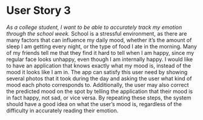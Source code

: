 # User Story 3

*As a college student, I want to be able to accurately track my emotion through the school week.*
School is a stressful environment, as there are many factors that can influence my daily mood, whether it’s the amount of sleep I am getting every night, or the type of food I ate in the morning. Many of my friends tell me that they find it hard to tell when I am happy, since my regular face looks unhappy, even though I am internally happy. I would like to have an application that knows exactly what my mood is, instead of the mood it looks like I am in. 
The app can satisfy this user need by showing several photos that it took during the day and asking the user what kind of mood each photo corresponds to. Additionally, the user may also correct the predicted mood on the spot by telling the application that their mood is in fact happy, not sad, or vice versa. By repeating these steps, the system should have a good idea on what the user’s mood is, regardless of the difficulty in accurately reading their emotion.

